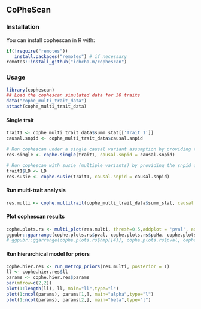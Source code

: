 
## CoPheScan

<!-- badges: start -->
<!-- badges: end -->

### Installation

You can install cophescan in R with:

``` r
if(!require("remotes"))
   install.packages("remotes") # if necessary
remotes::install_github("ichcha-m/cophescan")
```

### Usage

``` r
library(cophescan)
## Load the cophescan simulated data for 30 traits
data("cophe_multi_trait_data")
attach(cophe_multi_trait_data)
```

#### Single trait
```r
trait1 <- cophe_multi_trait_data$summ_stat[['Trait_1']]
causal.snpid <- cophe_multi_trait_data$causal.snpid

# Run cophescan under a single causal variant assumption by providing the snpid of the known causal variant for trait 1 = causal.snpid
res.single <- cophe.single(trait1, causal.snpid = causal.snpid)

# Run cophescan with susie (multiple variants) by providing the snpid of the known causal variant for trait 1 = causal.snpid
trait1$LD <- LD
res.susie <- cophe.susie(trait1, causal.snpid = causal.snpid)

```

#### Run multi-trait analysis
```r
res.multi <- cophe.multitrait(cophe_multi_trait_data$summ_stat, causal.snpid = causal.snpid, method = 'single')
```

#### Plot cophescan results
```r
cophe.plots.rs <- multi_plot(res.multi, thresh=0.5,addplot = 'pval', adddat=cophe_multi_trait_data$summ_stat,  causal.snpid=causal.snpid, pltheatmap=F)
ggpubr::ggarrange(cophe.plots.rs$pval, cophe.plots.rs$ppHa, cophe.plots.rs$ppHc, nrow=1)
# ggpubr::ggarrange(cophe.plots.rs$hmp[[4]], cophe.plots.rs$pval, cophe.plots.rs$ppHa, cophe.plots.rs$ppHc)
```

#### Run hierarchical model for priors
```r
cophe.hier.res <- run_metrop_priors(res.multi, posterior = T) 
ll <- cophe.hier.res$ll
params <- cophe.hier.res$params
par(mfrow=c(2,2))
plot(1:length(ll), ll, main="ll",type="l")
plot(1:ncol(params), params[1,], main="alpha",type="l")
plot(1:ncol(params), params[2,], main="beta",type="l")
```

